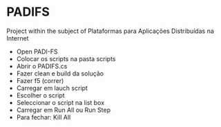 PADIFS
======

Project within the subject of Plataformas para Aplicações Distribuídas na Internet

 - Open PADI-FS
 - Colocar os scripts na pasta scripts
 - Abrir o PADIFS.cs
 - Fazer clean e build da solução
 - Fazer f5 (correr)
 - Carregar em lauch script
 - Escolher o script
 - Seleccionar o script na list box
 - Carregar em Run All ou Run Step
 - Para fechar: Kill All
